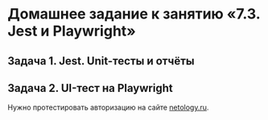 # Домашнее задание к занятию «7.3. Jest и Playwright»

## Задача 1. Jest. Unit-тесты и отчёты

## Задача 2. UI-тест на Playwright

Нужно протестировать авторизацию на сайте [netology.ru](https://netology.ru/).
